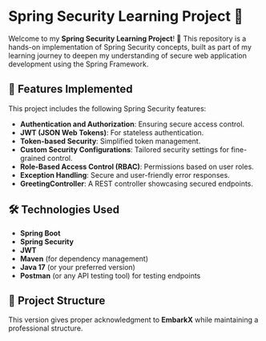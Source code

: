 # Spring Security Learning Project 🚀

Welcome to my **Spring Security Learning Project**! 🎉 This repository is a hands-on implementation of Spring Security concepts, built as part of my learning journey to deepen my understanding of secure web application development using the Spring Framework.

## 🌟 Features Implemented

This project includes the following Spring Security features:

- **Authentication and Authorization**: Ensuring secure access control.
- **JWT (JSON Web Tokens)**: For stateless authentication.
- **Token-based Security**: Simplified token management.
- **Custom Security Configurations**: Tailored security settings for fine-grained control.
- **Role-Based Access Control (RBAC)**: Permissions based on user roles.
- **Exception Handling**: Secure and user-friendly error responses.
- **GreetingController**: A REST controller showcasing secured endpoints.

## 🛠️ Technologies Used

- **Spring Boot**
- **Spring Security**
- **JWT**
- **Maven** (for dependency management)
- **Java 17** (or your preferred version)
- **Postman** (or any API testing tool) for testing endpoints

## 📂 Project Structure


This version gives proper acknowledgment to **EmbarkX** while maintaining a professional structure.
